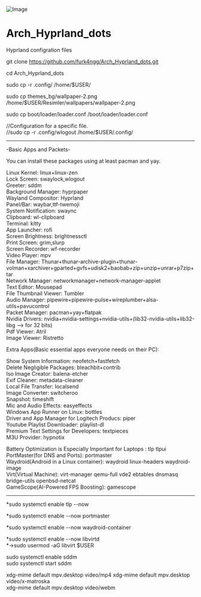 ![Image](https://github.com/user-attachments/assets/881fa71c-82c7-4bff-9d3f-f6d838e971c0)
# Arch_Hyprland_dots
Hyprland configration files

git clone https://github.com/furk4ngg/Arch_Hyprland_dots.git

cd Arch_Hyprland_dots

sudo cp -r .config/ /home/$USER/

sudo cp themes_bg/wallpaper-2.png /home/$USER/Resimler/wallpapers/wallpaper-2.png

sudo cp  boot/loader/loader.conf /boot/loader/loader.conf

//Configuration for a specific file.  
//sudo cp -r .config/wlogout /home/$USER/.config/  

---

-Basic Apps and Packets-  

You can install these packages using at least pacman and yay.

Linux Kernel: linux+linux-zen  
Lock Screen: swaylock,wlogout  
Greeter: sddm  
Background Manager: hyprpaper  
Wayland Compositor: Hyprland  
Panel/Bar: waybar,ttf-twemoji  
System Notification: swaync  
Clipboard: wl-clipboard  
Terminal: kitty  
App Launcher: rofi  
Screen Brightness: brightnessctl  
Print Screen: grim,slurp  
Screen Recorder: wf-recorder  
Video Player: mpv  
File Manager: Thunar+thunar-archive-plugin+thunar-volman+xarchiver+gparted+gvfs+udisk2+baobab+zip+unzip+unrar+p7zip+tar  
Network Manager: networkmanager+network-manager-applet  
Text Editor: Mousepad  
File Thumbnail Viewer: Tumbler  
Audio Manager: pipewire+pipewire-pulse+wireplumber+alsa-utils+pavucontrol  
Packet Manager: pacman+yay+flatpak  
Nvidia Drivers: nvidia+nvidia-settings+nvidia-utils+(lib32-nvidia-utils+lib32-libg --> for 32 bits)  
Pdf Viewer: Atril  
Image Viewer: Ristretto  



Extra Apps(Basic essential apps everyone needs on their PC):

Show System Information: neofetch+fastfetch  
Delete Negligible Packages: bleachbit+contrib  
Iso Image Creator: balena-etcher  
Exif Cleaner: metadata-cleaner  
Local File Transfer: localsend  
Image Converter: switcheroo  
Snapshot: timeshift  
Mic and Audio Effects: easyeffects  
Windows App Runner on Linux: bottles  
Driver and App Manager for Logitech Producs: piper  
Youtube Playlist Downloader: playlist-dl  
Premium Text Settings for Developers: textpieces  
M3U Provider: hypnotix  

Battery Optimization is Especially Important for Laptops : tlp tlpui  
PortMaster(for DNS and Ports): portmaster  
Waydroid(Android in a Linux container): waydroid linux-headers waydroid-image  
Virt(Virtual Machine): virt-manager qemu-full vde2 ebtables dnsmasq bridge-utils openbsd-netcat  
GameScope(AI-Powered FPS Boosting): gamescope  

---

*sudo systemctl enable tlp --now

*sudo systemctl enable --now portmaster  

*sudo systemctl enable --now waydroid-container  

*sudo systemctl enable --now libvirtd  
*->sudo usermod -aG libvirt $USER


sudo systemctl enable sddm  
sudo systemctl start sddm  

xdg-mime default mpv.desktop video/mp4 
xdg-mime default mpv.desktop video/x-matroska  
xdg-mime default mpv.desktop video/webm  
